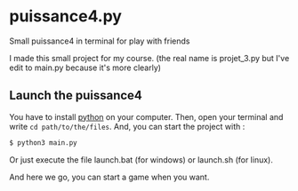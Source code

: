# puissance4.py
Small puissance4 in terminal for play with friends

I made this small project for my course. (the real name is projet_3.py but I've edit to main.py because it's more clearly)

## Launch the puissance4

You have to install [python](https://www.python.org/downloads/) on your computer.
Then, open your terminal and write `cd path/to/the/files`. 
And, you can start the project with :
```sh
$ python3 main.py
```
Or just execute the file launch.bat (for windows) or launch.sh (for linux).

And here we go, you can start a game when you want.
